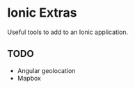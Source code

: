 # Ionic Extras

Useful tools to add to an Ionic application.

<!-- START doctoc -->
<!-- END doctoc -->



## TODO

* Angular geolocation
* Mapbox
